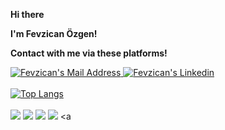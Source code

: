 <b> Hi there <br>
  
I'm Fevzican Özgen!

Contact with me via these platforms!</b>

<a target="_blank" href="mailto:fevzicanozgen@gmail.com"><img alt="Fevzican's Mail Address" src="https://camo.githubusercontent.com/571384769c09e0c66b45e39b5be70f68f552db3e2b2311bc2064f0d4a9f5983b/68747470733a2f2f696d672e736869656c64732e696f2f62616467652f476d61696c2d4431343833363f7374796c653d666f722d7468652d6261646765266c6f676f3d676d61696c266c6f676f436f6c6f723d7768697465" data-canonical-src="https://img.shields.io/badge/Gmail-D14836?style=for-the-badge&amp;logo=gmail&amp;logoColor=white" style="max-width:100%;"><a target="_blank" href="https://www.linkedin.com/in/fevzican-%C3%B6zgen-5a0a82157/"  rel="nofollow">   <img alt="Fevzican's Linkedin" src="https://camo.githubusercontent.com/a80d00f23720d0bc9f55481cfcd77ab79e141606829cf16ec43f8cacc7741e46/68747470733a2f2f696d672e736869656c64732e696f2f62616467652f4c696e6b6564496e2d3030373742353f7374796c653d666f722d7468652d6261646765266c6f676f3d6c696e6b6564696e266c6f676f436f6c6f723d7768697465" data-canonical-src="https://img.shields.io/badge/LinkedIn-0077B5?style=for-the-badge&amp;logo=linkedin&amp;logoColor=white" style="max-width:100%;">
</a>
<br>
<br>
[![Top Langs](https://github-readme-stats.vercel.app/api/top-langs/?username=fevzicanozgen&layout=compact)](https://github.com/fevzicanozgen/github-readme-stats)
<br>
<br>
<a target="_blank" rel="noopener noreferrer" href="https://camo.githubusercontent.com/2ea8d2547bf490247041303459662dcee6a0ff094d32b1e19a9f2049f35e70b2/68747470733a2f2f696d672e736869656c64732e696f2f62616467652f432532332d626c61636b3f7374796c653d666f722d7468652d6261646765266c6f676f3d632d7368617270266c6f676f436f6c6f723d7768697465"><img src="https://camo.githubusercontent.com/2ea8d2547bf490247041303459662dcee6a0ff094d32b1e19a9f2049f35e70b2/68747470733a2f2f696d672e736869656c64732e696f2f62616467652f432532332d626c61636b3f7374796c653d666f722d7468652d6261646765266c6f676f3d632d7368617270266c6f676f436f6c6f723d7768697465" data-canonical-src="https://img.shields.io/badge/C%23-black?style=for-the-badge&amp;logo=c-sharp&amp;logoColor=white" style="max-width:100%;"></a> <a target="_blank" rel="noopener noreferrer" href="https://camo.githubusercontent.com/b3165b6eeb3270499564b95ef8bac70875a8a1ac1355b7e7833661ec05590428/68747470733a2f2f696d672e736869656c64732e696f2f62616467652f2e4e45542d626c61636b3f7374796c653d666f722d7468652d6261646765266c6f676f3d2e6e6574266c6f676f436f6c6f723d7768697465"><img src="https://camo.githubusercontent.com/b3165b6eeb3270499564b95ef8bac70875a8a1ac1355b7e7833661ec05590428/68747470733a2f2f696d672e736869656c64732e696f2f62616467652f2e4e45542d626c61636b3f7374796c653d666f722d7468652d6261646765266c6f676f3d2e6e6574266c6f676f436f6c6f723d7768697465" data-canonical-src="https://img.shields.io/badge/.NET-black?style=for-the-badge&amp;logo=.net&amp;logoColor=white" style="max-width:100%;"></a> <a target="_blank" rel="noopener noreferrer" href="https://camo.githubusercontent.com/6d4b58b835f21664108d8963582724da216d84b35b928957ebad3be8d4f907bd/68747470733a2f2f696d672e736869656c64732e696f2f62616467652f2e4e4554436f72652d626c61636b3f7374796c653d666f722d7468652d6261646765266c6f676f3d2e6e6574266c6f676f436f6c6f723d7768697465"><img src="https://camo.githubusercontent.com/6d4b58b835f21664108d8963582724da216d84b35b928957ebad3be8d4f907bd/68747470733a2f2f696d672e736869656c64732e696f2f62616467652f2e4e4554436f72652d626c61636b3f7374796c653d666f722d7468652d6261646765266c6f676f3d2e6e6574266c6f676f436f6c6f723d7768697465" data-canonical-src="https://img.shields.io/badge/.NETCore-black?style=for-the-badge&amp;logo=.net&amp;logoColor=white" style="max-width:100%;"></a> <a target="_blank" rel="noopener noreferrer" href="https://camo.githubusercontent.com/29dc08b1ae2ff33e4a49b64f7dd46379d7e76ec920a93e4765fce57768557828/68747470733a2f2f696d672e736869656c64732e696f2f62616467652f4d6963726f736f66745f53514c5f5365727665722d626c61636b3f7374796c653d666f722d7468652d6261646765266c6f676f3d6d6963726f736f66742d73716c2d736572766572266c6f676f436f6c6f723d7768697465"><img src="https://camo.githubusercontent.com/29dc08b1ae2ff33e4a49b64f7dd46379d7e76ec920a93e4765fce57768557828/68747470733a2f2f696d672e736869656c64732e696f2f62616467652f4d6963726f736f66745f53514c5f5365727665722d626c61636b3f7374796c653d666f722d7468652d6261646765266c6f676f3d6d6963726f736f66742d73716c2d736572766572266c6f676f436f6c6f723d7768697465" data-canonical-src="https://img.shields.io/badge/Microsoft_SQL_Server-black?style=for-the-badge&amp;logo=microsoft-sql-server&amp;logoColor=white" style="max-width:100%;"></a> <a 
